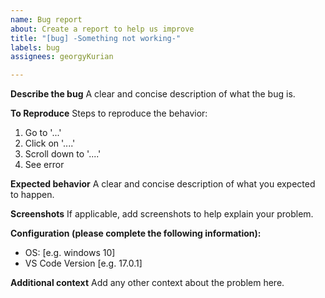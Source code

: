 ```yaml
---
name: Bug report
about: Create a report to help us improve
title: "[bug] -Something not working-"
labels: bug
assignees: georgyKurian

---
```


**Describe the bug**
A clear and concise description of what the bug is.

**To Reproduce**
Steps to reproduce the behavior:
1. Go to '...'
2. Click on '....'
3. Scroll down to '....'
4. See error

**Expected behavior**
A clear and concise description of what you expected to happen.

**Screenshots**
If applicable, add screenshots to help explain your problem.

**Configuration (please complete the following information):**
 - OS: [e.g. windows 10]
 - VS Code Version [e.g. 17.0.1]

**Additional context**
Add any other context about the problem here.
